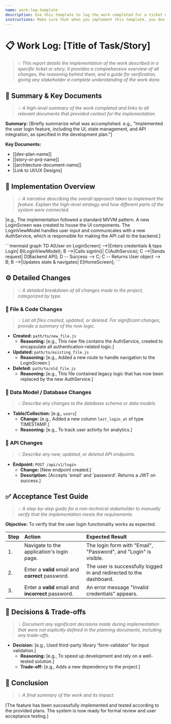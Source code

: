 ```yaml
---
name: work-log-template
description: Use this template to log the work completed for a ticket or story, providing a comprehensive overview of all changes made.
instructions: Make sure that when you implement this template, you don't include these instructions or any other front matter from this template in your work. Output should always and only be the markdown part outside of the front matter. Never include any tags like <example>, <commentary>, or similar tags - these serve only to increase clarity about implementation. Always use single [ ] brackets to indicate instructions the implementer should follow. When referencing other documents from this project, use wikilinks format [[filename]] to reference them. Do not include the file extension or path.
---
```

# 📋 Work Log: [Title of Task/Story]
> 💡 *This report details the implementation of the work described in a specific ticket or story. It provides a comprehensive overview of all changes, the reasoning behind them, and a guide for verification, giving any stakeholder a complete understanding of the work done.*

## 📄 Summary & Key Documents
> 💡 *A high-level summary of the work completed and links to all relevant documents that provided context for the implementation.*

**Summary:** [Briefly summarize what was accomplished. e.g., "Implemented the user login feature, including the UI, state management, and API integration, as specified in the development plan."]

**Key Documents:**
- [[dev-plan-name]]
- [[story-or-prd-name]]
- [[architecture-document-name]]
- [Link to UI/UX Designs]

## 🚀 Implementation Overview
> 💡 *A narrative describing the overall approach taken to implement the feature. Explain the high-level strategy and how different parts of the system were connected.*

[e.g., The implementation followed a standard MVVM pattern. A new LoginScreen was created to house the UI components. The LoginViewModel handles user input and communicates with a new AuthService, which is responsible for making the API call to the backend.]

<example>
```mermaid
graph TD
    A[User on LoginScreen] -->|Enters credentials & taps Login| B(LoginViewModel);
    B -->|Calls signIn()| C(AuthService);
    C -->|Sends request| D[Backend API];
    D -- Success --> C;
    C -- Returns User object --> B;
    B -->|Updates state & navigates| E[HomeScreen];
```
</example>

## ⚙️ Detailed Changes
> 💡 *A detailed breakdown of all changes made to the project, categorized by type.*

### 📂 File & Code Changes
> 💡 *List all files created, updated, or deleted. For significant changes, provide a summary of the new logic.*

- **Created:** `path/to/new_file.js`
    - **Reasoning:** [e.g., This new file contains the AuthService, created to encapsulate all authentication-related logic.]
- **Updated:** `path/to/existing_file.js`
    - **Reasoning:** [e.g., Added a new route to handle navigation to the LoginScreen.]
- **Deleted:** `path/to/old_file.js`
    - **Reasoning:** [e.g., This file contained legacy logic that has now been replaced by the new AuthService.]

### 💾 Data Model / Database Changes
> 💡 *Describe any changes to the database schema or data models.*

- **Table/Collection:** [e.g., `users`]
    - **Change:** [e.g., Added a new column `last_login_at` of type TIMESTAMP.]
    - **Reasoning:** [e.g., To track user activity for analytics.]

### 🔌 API Changes
> 💡 *Describe any new, updated, or deleted API endpoints.*

- **Endpoint:** `POST /api/v1/login`
    - **Change:** [New endpoint created.]
    - **Description:** [Accepts 'email' and 'password'. Returns a JWT on success.]

## ✅ Acceptance Test Guide
> 💡 *A step-by-step guide for a non-technical stakeholder to manually verify that the implementation meets the requirements.*

**Objective:** To verify that the user login functionality works as expected.

| Step | Action                                             | Expected Result                                                   |
| :--- | :------------------------------------------------- | :---------------------------------------------------------------- |
| 1.   | Navigate to the application's login page.          | The login form with "Email", "Password", and "Login" is visible.  |
| 2.   | Enter a **valid** email and **correct** password.  | The user is successfully logged in and redirected to the dashboard. |
| 3.   | Enter a **valid** email and **incorrect** password.| An error message "Invalid credentials" appears.                   |


## 🤔 Decisions & Trade-offs
> 💡 *Document any significant decisions made during implementation that were not explicitly defined in the planning documents, including any trade-offs.*

- **Decision:** [e.g., Used third-party library 'form-validator' for input validation.]
    - **Reasoning:** [e.g., To speed up development and rely on a well-tested solution.]
    - **Trade-off:** [e.g., Adds a new dependency to the project.]

## 🏁 Conclusion
> 💡 *A final summary of the work and its impact.*

[The feature has been successfully implemented and tested according to the provided plans. The system is now ready for formal review and user acceptance testing.]
